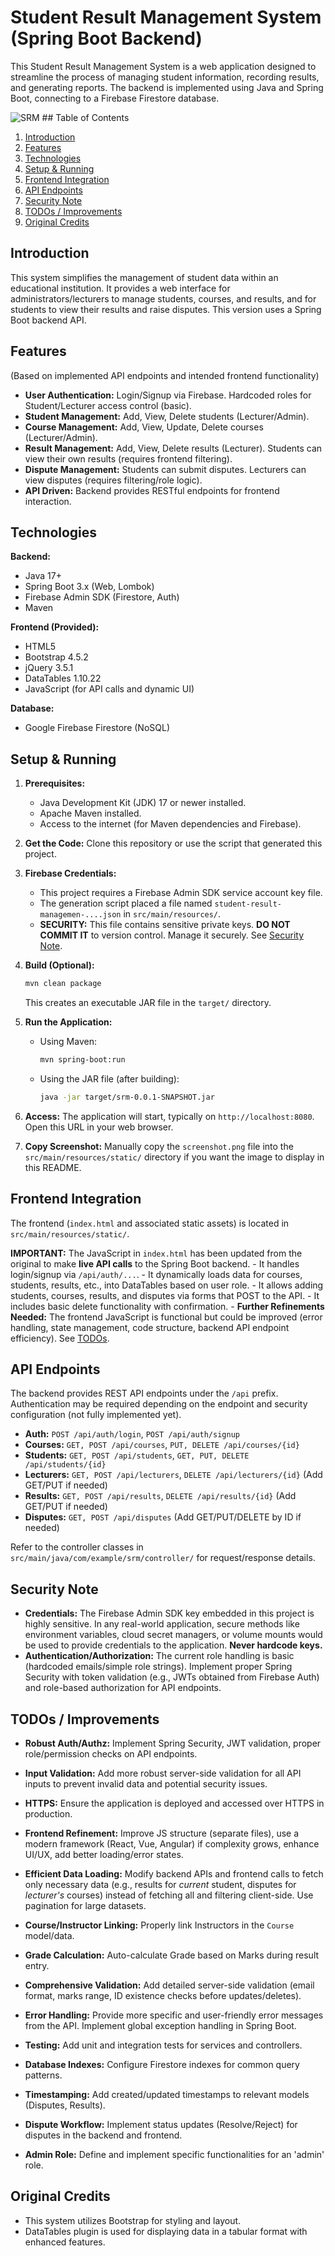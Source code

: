# Student Result Management System (Spring Boot Backend)

This Student Result Management System is a web application designed to streamline the process of managing student information, recording results, and generating reports. The backend is implemented using Java and Spring Boot, connecting to a Firebase Firestore database.

![SRM](static/screenshot.png) ## Table of Contents
1. [Introduction](#introduction)
2. [Features](#features)
3. [Technologies](#technologies)
4. [Setup & Running](#setup--running)
5. [Frontend Integration](#frontend-integration)
6. [API Endpoints](#api-endpoints)
7. [Security Note](#security-note)
8. [TODOs / Improvements](#todos--improvements)
9. [Original Credits](#original-credits)


## Introduction

This system simplifies the management of student data within an educational institution. It provides a web interface for administrators/lecturers to manage students, courses, and results, and for students to view their results and raise disputes. This version uses a Spring Boot backend API.

## Features

(Based on implemented API endpoints and intended frontend functionality)
- **User Authentication:** Login/Signup via Firebase. Hardcoded roles for Student/Lecturer access control (basic).
- **Student Management:** Add, View, Delete students (Lecturer/Admin).
- **Course Management:** Add, View, Update, Delete courses (Lecturer/Admin).
- **Result Management:** Add, View, Delete results (Lecturer). Students can view their own results (requires frontend filtering).
- **Dispute Management:** Students can submit disputes. Lecturers can view disputes (requires filtering/role logic).
- **API Driven:** Backend provides RESTful endpoints for frontend interaction.

## Technologies

**Backend:**
- Java 17+
- Spring Boot 3.x (Web, Lombok)
- Firebase Admin SDK (Firestore, Auth)
- Maven

**Frontend (Provided):**
- HTML5
- Bootstrap 4.5.2
- jQuery 3.5.1
- DataTables 1.10.22
- JavaScript (for API calls and dynamic UI)

**Database:**
- Google Firebase Firestore (NoSQL)

## Setup & Running

1.  **Prerequisites:**
    * Java Development Kit (JDK) 17 or newer installed.
    * Apache Maven installed.
    * Access to the internet (for Maven dependencies and Firebase).

2.  **Get the Code:** Clone this repository or use the script that generated this project.

3.  **Firebase Credentials:**
    * This project requires a Firebase Admin SDK service account key file.
    * The generation script placed a file named `student-result-managemen-....json` in `src/main/resources/`.
    * **SECURITY:** This file contains sensitive private keys. **DO NOT COMMIT IT** to version control. Manage it securely. See [Security Note](#security-note).

4.  **Build (Optional):**
    ```bash
    mvn clean package
    ```
    This creates an executable JAR file in the `target/` directory.

5.  **Run the Application:**
    * Using Maven:
        ```bash
        mvn spring-boot:run
        ```
    * Using the JAR file (after building):
        ```bash
        java -jar target/srm-0.0.1-SNAPSHOT.jar
        ```

6.  **Access:** The application will start, typically on `http://localhost:8080`. Open this URL in your web browser.

7.  **Copy Screenshot:** Manually copy the `screenshot.png` file into the `src/main/resources/static/` directory if you want the image to display in this README.

## Frontend Integration

The frontend (`index.html` and associated static assets) is located in `src/main/resources/static/`.

**IMPORTANT:** The JavaScript in `index.html` has been updated from the original to make **live API calls** to the Spring Boot backend.
    - It handles login/signup via `/api/auth/...`.
    - It dynamically loads data for courses, students, results, etc., into DataTables based on user role.
    - It allows adding students, courses, results, and disputes via forms that POST to the API.
    - It includes basic delete functionality with confirmation.
    - **Further Refinements Needed:** The frontend JavaScript is functional but could be improved (error handling, state management, code structure, backend API endpoint efficiency). See [TODOs](#todos--improvements).

## API Endpoints

The backend provides REST API endpoints under the `/api` prefix. Authentication may be required depending on the endpoint and security configuration (not fully implemented yet).

* **Auth:** `POST /api/auth/login`, `POST /api/auth/signup`
* **Courses:** `GET, POST /api/courses`, `PUT, DELETE /api/courses/{id}`
* **Students:** `GET, POST /api/students`, `GET, PUT, DELETE /api/students/{id}`
* **Lecturers:** `GET, POST /api/lecturers`, `DELETE /api/lecturers/{id}` (Add GET/PUT if needed)
* **Results:** `GET, POST /api/results`, `DELETE /api/results/{id}` (Add GET/PUT if needed)
* **Disputes:** `GET, POST /api/disputes` (Add GET/PUT/DELETE by ID if needed)

Refer to the controller classes in `src/main/java/com/example/srm/controller/` for request/response details.

## Security Note

* **Credentials:** The Firebase Admin SDK key embedded in this project is highly sensitive. In any real-world application, secure methods like environment variables, cloud secret managers, or volume mounts would be used to provide credentials to the application. **Never hardcode keys.**
* **Authentication/Authorization:** The current role handling is basic (hardcoded emails/simple role strings). Implement proper Spring Security with token validation (e.g., JWTs obtained from Firebase Auth) and role-based authorization for API endpoints.

## TODOs / Improvements

* **Robust Auth/Authz:** Implement Spring Security, JWT validation, proper role/permission checks on API endpoints.

* **Input Validation:** Add more robust server-side validation for all API inputs to prevent invalid data and potential security issues.
* **HTTPS:** Ensure the application is deployed and accessed over HTTPS in production.

* **Frontend Refinement:** Improve JS structure (separate files), use a modern framework (React, Vue, Angular) if complexity grows, enhance UI/UX, add better loading/error states.
* **Efficient Data Loading:** Modify backend APIs and frontend calls to fetch only necessary data (e.g., results for *current* student, disputes for *lecturer's* courses) instead of fetching all and filtering client-side. Use pagination for large datasets.
* **Course/Instructor Linking:** Properly link Instructors in the `Course` model/data.
* **Grade Calculation:** Auto-calculate Grade based on Marks during result entry.
* **Comprehensive Validation:** Add detailed server-side validation (email format, marks range, ID existence checks before updates/deletes).
* **Error Handling:** Provide more specific and user-friendly error messages from the API. Implement global exception handling in Spring Boot.
* **Testing:** Add unit and integration tests for services and controllers.
* **Database Indexes:** Configure Firestore indexes for common query patterns.
* **Timestamping:** Add created/updated timestamps to relevant models (Disputes, Results).
* **Dispute Workflow:** Implement status updates (Resolve/Reject) for disputes in the backend and frontend.
* **Admin Role:** Define and implement specific functionalities for an 'admin' role.

## Original Credits

- This system utilizes Bootstrap for styling and layout.
- DataTables plugin is used for displaying data in a tabular format with enhanced features.
